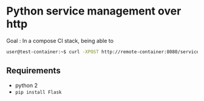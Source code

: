 # Python service management over http

Goal : In a compose CI stack, being able to

```bash
user@test-container:~$ curl -XPOST http://remote-container:8080/services/rabbitmq?action=stop
```

## Requirements

* python 2
* `pip install Flask`

